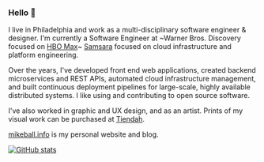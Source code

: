### Hello 👋

I live in Philadelphia and work as a multi-disciplinary software engineer &
designer. I'm currently a Software Engineer at ~Warner Bros. Discovery
focused on [HBO Max](https://www.hbomax.com/)~ [Samsara](https://samsara.com)
focused on cloud infrastructure and platform engineering.

Over the years, I've developed front end web applications, created backend
microservices and REST APIs, automated cloud infrastructure management, and
built continuous deployment pipelines for large-scale, highly available
distributed systems. I like using and contributing to open source software.

I've also worked in graphic and UX design, and as an artist. Prints of my
visual work can be purchased at [Tiendah](https://tiendah.bigcartel.com).

[mikeball.info](http://mikeball.info) is my personal website and blog.

[![GitHub stats](https://mikeball.info/mdb/svg/mdb.svg)](https://github-readme-stats.vercel.app)
